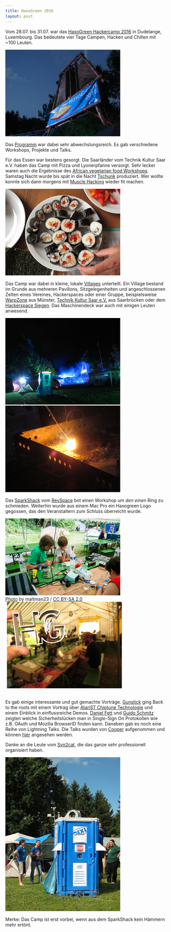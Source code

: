 ```yaml
---
title: HaxoGreen 2016
layout: post
---
```




Vom 28.07. bis 31.07. war das [HaxoGreen Hackercamp 2016](https://haxogreen.lu/) in Dudelange, Luxembourg.
Das bedeutete vier Tage Campen, Hacken und Chillen mit ~100 Leuten.


<img src="/images/hg2016/IMG_3184-small.JPG" width="360px" />


Das [Programm](https://wiki.haxogreen.lu/2016/wiki/Schedule) war dabei sehr abwechslungsreich.
Es gab verschiedene Workshops, Projekte und Talks.

Für das Essen war bestens gesorgt. Die Saarländer vom Technik Kultur Saar e.V. haben das Camp mit Pizza und Lyonerpfanne versorgt.
Sehr lecker waren auch die Ergebnisse des [African vegetarian food Workshops](https://wiki.haxogreen.lu/2016/wiki/African_vegetarian_food_workshop).
Samstag Nacht wurde bis spät in die Nacht [Tschunk](https://entropia.de/Tschunk) produziert.
Wer wollte konnte sich dann morgens mit [Muscle Hacking](http://muscle.hacker.lu/) wieder fit machen.

<img src="/images/hg2016/IMG_3380-small.JPG" />


Das Camp war dabei in kleine, lokale [Villages](https://wiki.haxogreen.lu/2016/wiki/Villages) unterteilt.
Ein Village bestand im Grunde aus mehreren Pavillons, Sitzgelegenheiten und angeschlossenen Zelten eines Vereines, Hackerspaces oder einer Gruppe,
beispielsweise [WarpZone](https://www.warpzone.ms/) aus Münster, [Technik Kultur Saar e.V.](https://www.hacksaar.de/) aus Saarbrücken
oder dem [Hackerspace Siegen](https://hasi.it/). Das Maschinendeck war auch mit einigen Leuten anwesend.

<img src="/images/hg2016/IMG_3218-small.JPG" width="360px" />
<img src="/images/hg2016/IMG_3179-small.JPG" width="360px" />


Das [SparkShack](https://wiki.haxogreen.lu/2016/wiki/SparkShack) vom [RevSpace](https://revspace.nl/Main_Page)
bot einen Workshop um *den einen* Ring zu schmieden. Weiterhin wurde aus einem Mac Pro ein Haxogreen Logo gegossen,
das den Veranstaltern zum Schluss überreicht wurde.

<div>
<div style="float:left">
<img src="/images/hg2016/28114227373_c5285aca8a_o-small.jpg" width="360px" /><br />
<a rel="nofollow" class="external text" href="https://www.flickr.com/photos/maltman23/28114227373/in/album-72157670652567850/">Photo</a> by maltman23 / <a rel="nofollow" class="external text" href="https://creativecommons.org/licenses/by-sa/2.0/">CC BY-SA 2.0</a>
</div>
<div style="float:left; margin-left: 5px">
<img src="/images/hg2016/IMG_3371-small.JPG" width="360px" />
</div>
<div style="clear:both"></div>
<br />
</div>


Es gab einige interessante und gut gemachte Vorträge.
[Gunstick](https://twitter.com/gunstickulm) ging Back to the roots mit einem Vortrag
über [AtariST Chiptune Technologie](https://wiki.haxogreen.lu/2016/wiki/AtariST_chiptune_technologies) und einem Einblick in einflussreiche Demos.
[Daniel Fett](https://twitter.com/dfett42) und [Guido Schmitz](https://twitter.com/gtrsde) zeigten welche Sicherheitslücken man in Single-Sign On
Protokollen wie z.B. OAuth und Mozilla BrowserID finden kann.
Daneben gab es noch eine Reihe von Lightning Talks. Die Talks wurden von [Cooper](https://twitter.com/Ministraitor) aufgenommen und können [hier](https://www.youtube.com/channel/UCuSR-bGB56s5k7jdG4_5JGA) angesehen werden.

Danke an die Leute vom [Syn2cat](https://www.hackerspace.lu/), die das ganze sehr professionell organisiert haben.

<img src="/images/hg2016/IMG_3255-small.JPG" width="360px" />

Merke: Das Camp ist erst vorbei, wenn aus dem SparkShack kein Hämmern mehr ertönt.
